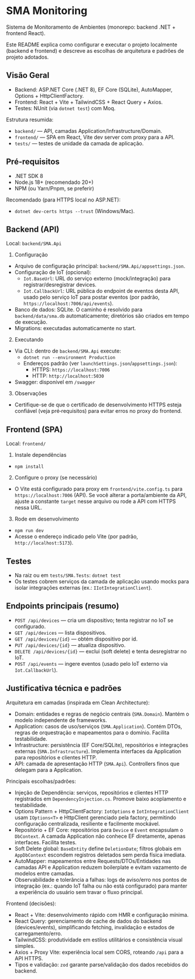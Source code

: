 # SMA Monitoring

Sistema de Monitoramento de Ambientes (monorepo: backend .NET + frontend React).

Este README explica como configurar e executar o projeto localmente (backend e frontend) e descreve as escolhas de arquitetura e padrões de projeto adotados.

## Visão Geral
- Backend: ASP.NET Core (.NET 8), EF Core (SQLite), AutoMapper, Options + HttpClientFactory.
- Frontend: React + Vite + TailwindCSS + React Query + Axios.
- Testes: NUnit (via `dotnet test`) com Moq.

Estrutura resumida:
- `backend/` — API, camadas Application/Infrastructure/Domain.
- `frontend/` — SPA em React, Vite dev server com proxy para a API.
- `tests/` — testes de unidade da camada de aplicação.

## Pré‑requisitos
- .NET SDK 8
- Node.js 18+ (recomendado 20+)
- NPM (ou Yarn/Pnpm, se preferir)

Recomendado (para HTTPS local no ASP.NET):
- `dotnet dev-certs https --trust` (Windows/Mac).

## Backend (API)
Local: `backend/SMA.Api`

1) Configuração
- Arquivo de configuração principal: `backend/SMA.Api/appsettings.json`.
- Configuração de IoT (opcional):
  - `Iot.BaseUrl`: URL do serviço externo (mock/integração) para registrar/desregistrar devices.
  - `Iot.CallbackUrl`: URL pública do endpoint de eventos desta API, usado pelo serviço IoT para postar eventos (por padrão, `https://localhost:7006/api/events`).
- Banco de dados: SQLite. O caminho é resolvido para `backend/data/sma.db` automaticamente; diretórios são criados em tempo de execução.
- Migrations: executadas automaticamente no start.

2) Executando
- Via CLI: dentro de `backend/SMA.Api` execute:
  - `dotnet run --environment Production`
  - Endereços padrão (ver `launchSettings.json`/`appsettings.json`):
    - HTTPS: `https://localhost:7006`
    - HTTP: `http://localhost:5030`
- Swagger: disponível em `/swagger`

3) Observações
- Certifique-se de que o certificado de desenvolvimento HTTPS esteja confiável (veja pré‑requisitos) para evitar erros no proxy do frontend.

## Frontend (SPA)
Local: `frontend/`

1) Instale dependências
- `npm install`

2) Configure o proxy (se necessário)
- O Vite está configurado para proxy em `frontend/vite.config.ts` para `https://localhost:7006` (API). Se você alterar a porta/ambiente da API, ajuste a constante `target` nesse arquivo ou rode a API com HTTPS nessa URL.

3) Rode em desenvolvimento
- `npm run dev`
- Acesse o endereço indicado pelo Vite (por padrão, `http://localhost:5173`).

## Testes
- Na raiz ou em `tests/SMA.Tests`: `dotnet test`
- Os testes cobrem serviços da camada de aplicação usando mocks para isolar integrações externas (ex.: `IIotIntegrationClient`).

## Endpoints principais (resumo)
- `POST /api/devices` — cria um dispositivo; tenta registrar no IoT se configurado.
- `GET /api/devices` — lista dispositivos.
- `GET /api/devices/{id}` — obtém dispositivo por id.
- `PUT /api/devices/{id}` — atualiza dispositivo.
- `DELETE /api/devices/{id}` — exclui (soft delete) e tenta desregistrar no IoT.
- `POST /api/events` — ingere eventos (usado pelo IoT externo via `Iot.CallbackUrl`).

## Justificativa técnica e padrões

Arquitetura em camadas (inspirada em Clean Architecture):
- Domain: entidades e regras de negócio centrais (`SMA.Domain`). Mantém o modelo independente de frameworks.
- Application: casos de uso/serviços (`SMA.Application`). Contém DTOs, regras de orquestração e mapeamentos para o domínio. Facilita testabilidade.
- Infrastructure: persistência (EF Core/SQLite), repositórios e integrações externas (`SMA.Infrastructure`). Implementa interfaces da Application para repositórios e clientes HTTP.
- API: camada de apresentação HTTP (`SMA.Api`). Controllers finos que delegam para a Application.

Principais escolhas/padrões:
- Injeção de Dependência: serviços, repositórios e clientes HTTP registrados em `DependencyInjection.cs`. Promove baixo acoplamento e testabilidade.
- Options Pattern + HttpClientFactory: `IotOptions` e `IotIntegrationClient` usam `IOptions<T>` e HttpClient gerenciado pela factory, permitindo configuração centralizada, resiliente e facilmente mockável.
- Repositório + EF Core: repositórios para `Device` e `Event` encapsulam o `DbContext`. A camada Application não conhece EF diretamente, apenas interfaces. Facilita testes.
- Soft Delete global: `BaseEntity` define `DeletionDate`; filtros globais em `AppDbContext` escondem registros deletados sem perda física imediata.
- AutoMapper: mapeamentos entre Requests/DTOs/Entidades nas camadas API e Application reduzem boilerplate e evitam vazamento de modelos entre camadas.
- Observabilidade e tolerância a falhas: logs de aviso/erro nos pontos de integração (ex.: quando IoT falha ou não está configurado) para manter a experiência do usuário sem travar o fluxo principal.

Frontend (decisões):
- React + Vite: desenvolvimento rápido com HMR e configuração mínima.
- React Query: gerenciamento de cache de dados do backend (devices/events), simplificando fetching, invalidação e estados de carregamento/erro.
- TailwindCSS: produtividade em estilos utilitários e consistência visual simples.
- Axios + Proxy Vite: experiência local sem CORS, roteando `/api` para a API HTTPS.
- Tipos e validação: `zod` garante parse/validação dos dados recebidos do backend.

